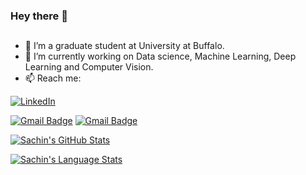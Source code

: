 ### Hey there 👋
##
- 🔭 I’m a graduate student at University at Buffalo.
- 🌱 I’m currently working on Data science, Machine Learning, Deep Learning and Computer Vision.
- 📫 Reach me:
<p><a href="https://www.linkedin.com/in/sachin-bs-64b779166" target="_blank"><img alt="LinkedIn" src="https://img.shields.io/badge/linkedin-%230077B5.svg?&style=for-the-badge&logo=linkedin&logoColor=white" /></a>
</p>

[![Gmail Badge](https://img.shields.io/badge/-sachinbe@buffalo.edu-c14438?style=flat-square&logo=Gmail&logoColor=white&link=mailto:sachinbe@buffalo.edu)](mailto:sachinbe@buffalo.edu) [![Gmail Badge](https://img.shields.io/badge/-sachinbe@buffalo.edu-c14438?style=flat-square&logo=Gmail&logoColor=white&link=mailto:sachin97.bs@gmail.com)](mailto:sachin97.bs@gmail.com)

[![Sachin's GitHub Stats](https://github-readme-stats.vercel.app/api/?username=sachin17git&count_private=true&theme=tokyonight&showicons=true)]()

[![Sachin's Language Stats](https://github-readme-stats.vercel.app/api/top-langs/?username=sachin17git&langs_count=5&theme=tokyonight)]()

<!--
**sachin17git/sachin17git** is a ✨ _special_ ✨ repository because its `README.md` (this file) appears on your GitHub profile.

Here are some ideas to get you started:

- 🔭 I’m currently working on ...
- 🌱 I’m currently learning ...
- 👯 I’m looking to collaborate on ...
- 🤔 I’m looking for help with ...
- 💬 Ask me about ...
- 📫 How to reach me: ...
- 😄 Pronouns: ...
- ⚡ Fun fact: ...
-->
